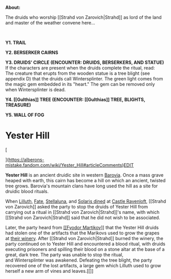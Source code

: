  **About:**

The druids who worship [[Strahd von Zarovich|Strahd]] as lord of the land and master of the weather convene here…

 

 **Y1. TRAIL**

 **Y2. BERSERKER CAIRNS**

 **Y3. DRUIDS' CIRCLE (ENCOUNTER: DRUIDS, BERSERKERS, AND STATUE)**
If the characters are present when the druids complete the ritual, read:
  
The creature that erupts from the wooden statue is a tree blight (see appendix D) that the druids call Wintersplinter. The green light comes from the magic gem embedded in its "heart." The gem can be removed only when Wintersplinter is dead.

 **Y4. [[Gulthias]] TREE (ENCOUNTER: [[Gulthias]] TREE, BLIGHTS, TREASURE)**

 **Y5. WALL OF FOG**
# Yester Hill

[

](https://alberons-mistake.fandom.com/wiki/Yester_Hill#articleComments)[EDIT](https://alberons-mistake.fandom.com/wiki/Yester_Hill?veaction=edit)

**Yester Hill** is an ancient druidic site in western [Barovia](https://alberons-mistake.fandom.com/wiki/Barovia "Barovia"). Once a mass grave heaped with earth, this cairn has become a hill on which an ancient, twisted tree grows. Barovia's mountain clans have long used the hill as a site for druidic blood rituals.

When [Lilluth](https://alberons-mistake.fandom.com/wiki/Liluth_Chaemaer "Liluth Chaemaer"), [Fate](https://alberons-mistake.fandom.com/wiki/Fate "Fate"), [Stellaluna](https://alberons-mistake.fandom.com/wiki/Stellaluna_Silverleaf "Stellaluna Silverleaf"), and [Solaris dined](https://alberons-mistake.fandom.com/wiki/Solaris_Silverleaf "Solaris Silverleaf") at [Castle Ravenloft](https://alberons-mistake.fandom.com/wiki/Castle_Ravenloft "Castle Ravenloft"), [[Strahd von Zarovich]] asked the party to stop the druids of Yester Hill from carrying out a ritual in [[Strahd von Zarovich|Strahd]]'s name, with which [[Strahd von Zarovich|Strahd]] said that he did not wish to be associated.

Later, the party heard from [[[Fyodor Martikov]]](https://alberons-mistake.fandom.com/wiki/Fyodor_Martikov "Fyodor Martikov") that the Yester Hill druids had stolen one of the artifacts that the Marikovs used to grow the grapes at [their winery](https://alberons-mistake.fandom.com/wiki/Wizard_of_Wines_Winery "Wizard of Wines Winery"). After [[Strahd von Zarovich|Strahd]] burned the winery, the party continued on to Yester Hill and encountered a blood ritual, with druids executing prisoners and spilling their blood on a stone altar at the base of a great, dark tree. The party was unable to stop the ritual, and Wintersplinter was awakened. Defeating the tree blight, the party recovered one of the lost artifacts, a large gem which Lilluth used to grow herself a new arm of vines and leaves.[[]]